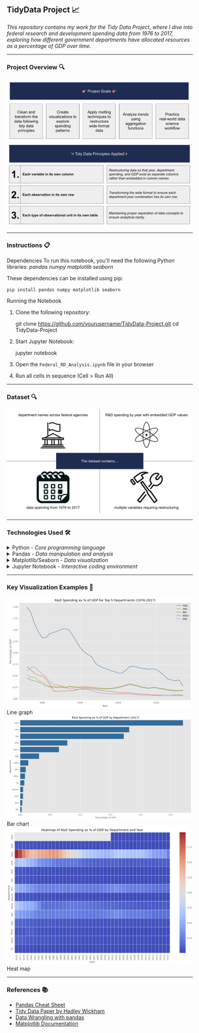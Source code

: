 ## TidyData Project 📈

<em>This repository contains my work for the Tidy Data Project, where I dive into federal research and development spending data from 1976 to 2017, exploring how different government departments have allocated resources as a percentage of GDP over time.</em>

___

### Project Overview 🔍 

  <img src="https://github.com/marceloguzmanaguirre/GUZMANAGUIRRE-Data-Science-Portfolio/blob/a246505b737d915e84ff29a49ec6351a7334cd96/TidyData-Project/Screenshot%202025-03-17%20at%2023.50.14.png"/>

  <img src="https://github.com/marceloguzmanaguirre/GUZMANAGUIRRE-Data-Science-Portfolio/blob/34ca62bcc627964dadc92ec572c02e11397ce4b4/TidyData-Project/Screenshot%202025-03-18%20at%2000.08.26.png"/>

___

### Instructions 📋 

Dependencies
To run this notebook, you'll need the following Python libraries:
<em>pandas</em>
<em>numpy</em>
<em>matplotlib</em>
<em>seaborn</em>

These dependencies can be installed using pip:

    pip install pandas numpy matplotlib seaborn

Running the Notebook
1. Clone the following repository:

    git clone https://github.com/yourusername/TidyData-Project.git
    cd TidyData-Project

2. Start Jupyter Notebook:

    jupyter notebook

3. Open the `Federal_RD_Analysis.ipynb` file in your browser

4. Run all cells in sequence (Cell > Run All)

___

### Dataset 🔍

  <img src="https://github.com/marceloguzmanaguirre/GUZMANAGUIRRE-Data-Science-Portfolio/blob/77dfed97e6f5711d9cbbbc9a713f9d7b5bdcb105/TidyData-Project/Screenshot%202025-03-18%20at%2000.26.50.png"/>

___

### Technologies Used 🛠️ 

<details><summary>Python - <em>Core programming language</em></summary></details>
<details><summary>Pandas - <em>Data manipulation and analysis</em></summary></details>
<details><summary>Matplotlib/Seaborn - <em>Data visualization</em></summary></details>
<details><summary>Jupyter Notebook - <em>Interactive coding environment</em></summary></details>

___

### Key Visualization Examples 📸 
  <img src="https://github.com/marceloguzmanaguirre/GUZMANAGUIRRE-Data-Science-Portfolio/blob/a5dba0cf810969eb76722ffcb603889faeea8876/TidyData-Project/Screenshot%202025-03-18%20at%2000.29.08.png"/>
Line graph
  <img src="https://github.com/marceloguzmanaguirre/GUZMANAGUIRRE-Data-Science-Portfolio/blob/a5dba0cf810969eb76722ffcb603889faeea8876/TidyData-Project/Screenshot%202025-03-18%20at%2000.29.16.png"/>
Bar chart
  <img src="https://github.com/marceloguzmanaguirre/GUZMANAGUIRRE-Data-Science-Portfolio/blob/a5dba0cf810969eb76722ffcb603889faeea8876/TidyData-Project/Screenshot%202025-03-18%20at%2000.29.32.png"/>
Heat map

___

### References 📚

- [Pandas Cheat Sheet](https://pandas.pydata.org/Pandas_Cheat_Sheet.pdf)
- [Tidy Data Paper by Hadley Wickham](https://www.jstatsoft.org/article/view/v059i10)
- [Data Wrangling with pandas](https://pandas.pydata.org/docs/user_guide/reshaping.html)
- [Matplotlib Documentation](https://matplotlib.org/stable/users/index.html)
